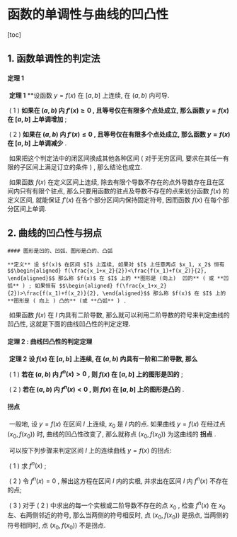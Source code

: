 # 函数的单调性与曲线的凹凸性



[toc]



## 1. 函数单调性的判定法

#### 定理 1

​	**定理 1** **设函数 $y=f(x)$ 在 $[a, b]$ 上连续, 在 $(a, b)$ 内可导. 

​	( 1 ) **如果在 $(a, b)$ 内 $f'(x)\geq0$ , 且等号仅在有限多个点处成立, 那么函数 $y=f(x)$ 在 $[a, b]$ 上单调增加** ;

​	( 2 ) **如果在 $(a, b)$ 内 $f'(x)\leq{0}$ , 且等号仅在有限多个点处成立, 那么函数 $y=f(x)$ 在 $[a, b]$ 上单调减少** . 

​	如果把这个判定法中的闭区间换成其他各种区间 ( 对于无穷区间, 要求在其任一有限的子区间上满足订立的条件 ) , 那么结论也成立. 

​	如果函数 $f(x)$ 在定义区间上连续, 除去有限个导数不存在的点外导数存在且在区间内只有有限个驻点, 那么只要用函数的驻点及导数不存在的点来划分函数 $f(x)$ 的定义区间, 就能保证 $f'(x)$ 在各个部分区间内保持固定符号, 因而函数 $f(x)$ 在每个部分区间上单调. 



## 2. 曲线的凹凸性与拐点

	#### 图形是凹的、凹弧、图形是凸的、凸弧

 	**定义** 设 $f(x)$ 在区间 $I$ 上连续, 如果对 $I$ 上任意两点 $x_1, x_2$ 恒有 $$\begin{aligned} f(\frac{x_1+x_2}{2})<\frac{f(x_1)+f(x_2)}{2}, \end{aligned}$$ 那么称 $f(x)$ 在 $I$ 上的 **图形是 (向上)  凹的** ( 或 **凹弧** ) ; 如果恒有 $$\begin{aligned} f(\frac{x_1+x_2}{2})>\frac{f(x_1)+f(x_2)}{2}, \end{aligned}$$ 那么称 $f(x)$ 在 $I$ 上的 **图形是 ( 向上 ) 凸的** (或 **凸弧** ) . 

​	如果函数 $f(x)$ 在 $I$ 内具有二阶导数, 那么就可以利用二阶导数的符号来判定曲线的凹凸性, 这就是下面的曲线凹凸性的判定定理. 

#### 定理 2 : 曲线凹凸性的判定定理

​	**定理 2** **设 $f(x)$ 在 $[a, b]$ 上连续, 在 $(a, b)$ 内具有一阶和二阶导数, 那么**

​	( 1 ) **若在 $(a, b)$ 内 $f^{n}(x)>0$ , 则 $f(x)$ 在 $[a, b]$ 上的图形是凹的** ; 

​	( 2 ) **若在 $(a, b)$ 内 $f^{n}(x)<0$ , 则 $f(x)$ 在 $[a, b]$ 上的图形是凸的** . 

#### 拐点 

​	一般地, 设 $y=f(x)$ 在区间 $I$ 上连续,  $x_0$ 是 $I$ 内的点. 如果曲线 $y=f(x)$ 在经过点 $(x_0, f(x_0))$ 时, 曲线的凹凸性改变了, 那么就称点 $(x_0, f(x_0))$ 为这曲线的 **拐点** . 

​	可以按下列步骤来判定区间 $I$ 上的连续曲线 $y=f(x)$ 的拐点: 

​	( 1 ) 求 $f^{n}(x)$ ;

​	( 2 ) 令 $f^{n}(x)=0$ , 解出这方程在区间 $I$ 内的实根, 并求出在区间 $I$ 内 $f^{n}(x)$ 不存在的点;

​	( 3 ) 对于 ( 2 ) 中求出的每一个实根或二阶导数不存在的点 $x_0$ , 检查 $f^{n}(x)$ 在 $x_0$ 左、右两侧邻近的符号, 那么当两侧的符号相反时, 点 $(x_0, f(x_0))$ 是拐点, 当两侧的符号相同时, 点 $(x_0, f(x_0))$ 不是拐点. 

